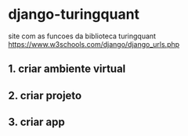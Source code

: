 # django-turingquant
site com as funcoes da biblioteca turingquant
https://www.w3schools.com/django/django_urls.php

## 1. criar ambiente virtual

## 2. criar projeto

## 3. criar app
